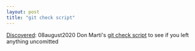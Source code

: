 ```yaml
---
layout: post
title: "git check script"
---
```

[Discovered](http://rolandtanglao.com/2020/07/29/p1-blogthis-checkvist-list-links-to-blog/): 08august2020 Don Marti's [git check script](https://blog.zgp.org/gitcheck-script/) to see if you left anything uncomitted
